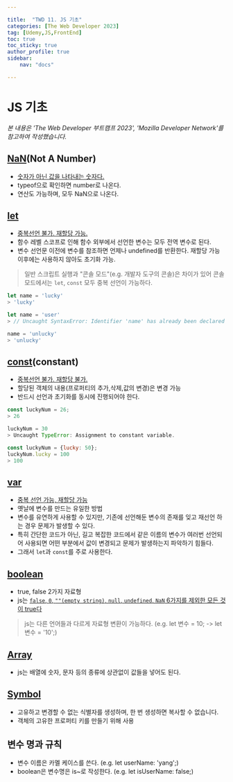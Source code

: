 ```yaml
---

title:  "TWD 11. JS 기초"
categories: [The Web Developer 2023]
tag: [Udemy,JS,FrontEnd]
toc: true
toc_sticky: true
author_profile: true
sidebar:
    nav: "docs"

---
```


# JS 기초

<p data-ke-size="size14"><i>본 내용은 'The Web Developer 부트캠프 2023', 'Mozilla Developer Network'를 참고하여 작성했습니다.</i></p>


## [NaN](https://developer.mozilla.org/ko/docs/Web/JavaScript/Reference/Global_Objects/NaN)(Not A Number)
* <u>숫자가 아닌 값을 나타내는 숫자다.</u>
* typeof으로 확인하면 number로 나온다.
* 연산도 가능하며, 모두 NaN으로 나온다.

## [let](https://developer.mozilla.org/ko/docs/Web/JavaScript/Reference/Statements/let)
* <u>중복선언 불가. 재할당 가능.</u>
* 함수 레벨 스코프로 인해 함수 외부에서 선언한 변수는 모두 전역 변수로 된다.
* 변수 선언문 이전에 변수를 참조하면 언제나 undefined를 반환한다.
재할당 가능 이후에는 사용하지 않아도 초기화 가능.

> 일반 스크립트 실행과 "콘솔 모드"(e.g. 개발자 도구의 콘솔)은 차이가 있어 콘솔 모드에서는 `let`, `const` 모두 중복 선언이 가능하다.

```javascript
let name = 'lucky'
> 'lucky'

let name = 'user'
> // Uncaught SyntaxError: Identifier 'name' has already been declared

name = 'unlucky'
> 'unlucky'
```

## [const](https://developer.mozilla.org/ko/docs/Web/JavaScript/Reference/Statements/const)(constant)
* <u>중복선언 불가. 재할당 불가.</u>
* 할당된 객체의 내용(프로퍼티의 추가,삭제,값의 변경)은 변경 가능
* 반드시 선언과 초기화를 동시에 진행되어야 한다.

```javascript
const luckyNum = 26;
> 26

luckyNum = 30
> Uncaught TypeError: Assignment to constant variable.

const luckyNum = {lucky: 50};
luckyNum.lucky = 100
> 100

```

## [var](https://developer.mozilla.org/ko/docs/Web/CSS/var) 
* <u>중복 선언 가능, 재할당 가능</u>
* 옛날에 변수를 만드는 유일한 방법
* 변수를 유연하게 사용할 수 있지만, 기존에 선언해둔 변수의 존재를 잊고 재선언 하는 경우 문제가 발생할 수 있다. 
* 특히 간단한 코드가 아닌, 길고 복잡한 코드에서 같은 이름의 변수가 여러번 선언되어 사용되면 어떤 부분에서 값이 변경되고 문제가 발생하는지 파악하기 힘들다.
* 그래서 `let`과 `const`를 주로 사용한다.

## [boolean](https://developer.mozilla.org/ko/docs/Web/JavaScript/Reference/Global_Objects/Boolean)
* true, false 2가지 자료형
* js는 <u>`false`, `0`, `""(empty string)`, `null`, `undefined`, `NaN` 6가지를 제외한 모든 것이 true다</u>

> js는 다른 언어들과 다르게 자료형 변환이 가능하다. (e.g. let 변수 = 10;  -> let 변수 = '10';)

## [Array](https://developer.mozilla.org/ko/docs/Web/JavaScript/Reference/Global_Objects/Array)
* js는 배열에 숫자, 문자 등의 종류에 상관없이 값들을 넣어도 된다.

## [Symbol](https://developer.mozilla.org/ko/docs/Web/JavaScript/Reference/Global_Objects/Symbol)
* 고유하고 변경할 수 없는 식별자를 생성하며, 한 번 생성하면 복사할 수 없습니다.
* 객체의 고유한 프로퍼티 키를 만들기 위해 사용

## 변수 명과 규칙
* 변수 이름은 카멜 케이스를 쓴다. (e.g. let userName: 'yang';)
* boolean은 변수명은 is~로 작성한다. (e.g. let isUserName: false;)
